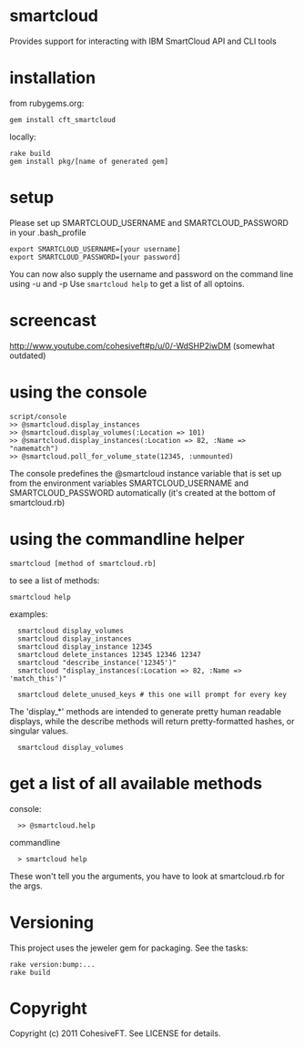 smartcloud
===

Provides support for interacting with IBM SmartCloud API and CLI tools

installation
===

from rubygems.org:

    gem install cft_smartcloud

locally:

    rake build
    gem install pkg/[name of generated gem]

setup
===

Please set up SMARTCLOUD_USERNAME and SMARTCLOUD_PASSWORD in your .bash_profile

    export SMARTCLOUD_USERNAME=[your username]
    export SMARTCLOUD_PASSWORD=[your password]

You can now also supply the username and password on the command line using -u and -p
Use `smartcloud help` to get a list of all optoins.

screencast
===

http://www.youtube.com/cohesiveft#p/u/0/-WdSHP2iwDM (somewhat outdated)

using the console
== 

    script/console
    >> @smartcloud.display_instances
    >> @smartcloud.display_volumes(:Location => 101)
    >> @smartcloud.display_instances(:Location => 82, :Name => "namematch")
    >> @smartcloud.poll_for_volume_state(12345, :unmounted)

  The console predefines the @smartcloud instance variable that is set up
  from the environment variables SMARTCLOUD_USERNAME and SMARTCLOUD_PASSWORD
  automatically (it's created at the bottom of smartcloud.rb)

using the commandline helper
== 

    smartcloud [method of smartcloud.rb]

to see a list of methods:

    smartcloud help

examples:

      smartcloud display_volumes
      smartcloud display_instances
      smartcloud display_instance 12345
      smartcloud delete_instances 12345 12346 12347
      smartcloud "describe_instance('12345')"
      smartcloud "display_instances(:Location => 82, :Name => 'match_this')"

      smartcloud delete_unused_keys # this one will prompt for every key

The 'display_*' methods are intended to generate pretty human readable displays, while the describe methods
will return pretty-formatted hashes, or singular values.

      smartcloud display_volumes

get a list of all available methods
===

console:

      >> @smartcloud.help

commandline

      > smartcloud help

These won't tell you the arguments, you have to look at smartcloud.rb for the args.

Versioning
== 

This project uses the jeweler gem for packaging. See the tasks:

    rake version:bump:...
    rake build

Copyright
== 

Copyright (c) 2011 CohesiveFT. See LICENSE for details.
